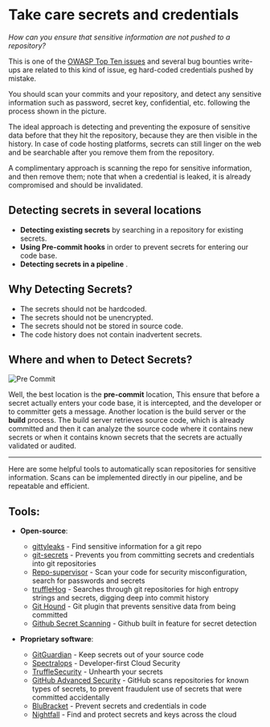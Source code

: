 # Take care secrets and credentials


*How can you ensure that sensitive information are not pushed to a repository?*

This is one of the [OWASP Top Ten issues](https://owasp.org/www-project-top-ten/2017/A3_2017-Sensitive_Data_Exposure) and
several bug bounties write-ups are related to this kind of issue, eg hard-coded credentials pushed by mistake.

You should scan your commits and your repository, and detect any sensitive information such as password, secret key, confidential, etc.
following the process shown in the picture.
<br/>

The ideal approach is detecting and preventing the exposure of sensitive data before that they hit the repository,
because they are then visible in the history. In case of code hosting platforms, secrets can still linger 
on the web and be searchable after you remove them from the repository.

A complimentary approach is scanning the repo for sensitive information, and then remove them;
note that when a credential is leaked, it is already compromised and should be invalidated.

## Detecting secrets in several locations

- **Detecting existing secrets** by searching in a repository for existing secrets.
- **Using Pre-commit hooks** in order to prevent secrets for entering our code base.
- **Detecting secrets in a pipeline** .

## Why Detecting Secrets?

+ The secrets should not be hardcoded.
+ The secrets should not be unencrypted.
+ The secrets should not be stored in source code.
+ The code history does not contain inadvertent secrets.

## Where and when to Detect Secrets?
![Pre Commit](/documents/assets/images/pre-commit.png)


Well, the best location is the **pre-commit** location, This ensure that before a secret actually enters your code base, it is intercepted, and the developer or to committer gets a message. Another location is the build server or the **build** process. The build server retrieves source code, which is already committed and then it can analyze the source code where it contains new secrets or when it contains known secrets that the secrets are actually validated or audited.

---
Here are some helpful tools to automatically scan repositories for sensitive information.
Scans can be implemented directly in our pipeline, and be repeatable and efficient. 

## Tools:
- **Open-source**:
  + [gittyleaks](https://github.com/kootenpv/gittyleaks) - Find sensitive information for a git repo
  + [git-secrets](https://github.com/awslabs/git-secrets) - Prevents you from committing secrets and credentials into git repositories
  + [Repo-supervisor](https://github.com/auth0/repo-supervisor) - Scan your code for security misconfiguration, search for passwords and secrets
  + [truffleHog](https://github.com/dxa4481/truffleHog) - Searches through git repositories for high entropy strings and secrets, digging deep into commit history
  + [Git Hound](https://github.com/ezekg/git-hound) - Git plugin that prevents sensitive data from being committed
  + [Github Secret Scanning](https://docs.github.com/en/code-security/secret-scanning) - Github built in feature for secret detection
  
- **Proprietary software**:
  + [GitGuardian](https://gitguardian.com) - Keep secrets out of your source code
  + [Spectralops](https://spectralops.io) - Developer-first Cloud Security
  + [TruffleSecurity](https://trufflesecurity.com) - Unhearth your secrets
  + [GitHub Advanced Security](https://docs.github.com/en/code-security/secret-scanning/about-secret-scanning) - GitHub scans repositories for known types of secrets, to prevent fraudulent use of secrets that were committed accidentally
  + [BluBracket](https://blubracket.com) - Prevent secrets and credentials in code
  + [Nightfall](https://nightfall.ai) - Find and protect secrets and keys across the cloud
